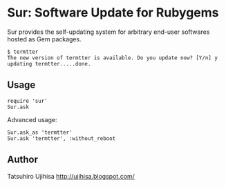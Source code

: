 # Sur: Software Update for Rubygems

Sur provides the self-updating system for arbitrary end-user softwares hosted as Gem packages.

    $ termtter
    The new version of termtter is available. Do you update now? [Y/n] y
    updating termtter.....done.

## Usage

    require 'sur'
    Sur.ask

Advanced usage:

    Sur.ask_as 'termtter'
    Sur.ask 'termtter', :without_reboot

## Author

Tatsuhiro Ujihisa <http://ujihisa.blogspot.com/>
